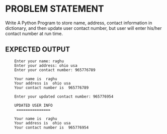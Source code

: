 # PROBLEM STATEMENT

Write A Python Program to store name, address, contact information in dictionary, and then update user contact number,  but user will enter his/her contact number at run time.


## EXPECTED OUTPUT
        Enter your name: raghu
        Enter your address: ohio usa
        Enter your contact number: 965776789

        Your name is  raghu
        Your address is  ohio usa
        Your contact number is  965776789

        Enter your updated contact number: 965776954

        UPDATED USER INFO
         ===============

        Your name is  raghu
        Your address is  ohio usa
        Your contact number is  965776954